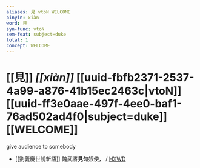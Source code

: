 ```yaml
---
aliases: 見 vtoN WELCOME
pinyin: xiàn
word: 見
syn-func: vtoN
sem-feat: subject=duke
total: 1
concept: WELCOME 
---
```

# [[見]] *[[xiàn]]*  [[uuid-fbfb2371-2537-4a99-a876-41b15ec2463c|vtoN]] [[uuid-ff3e0aae-497f-4ee0-baf1-76ad502ad4f0|subject=duke]] [[WELCOME]]
give audience to somebody
 - [[劉義慶世說新語]] 魏武將**見**匈奴使，
                     / [HXWD](https://hxwd.org/textview.html?location=KR3l0002_tls_014-1a.4)